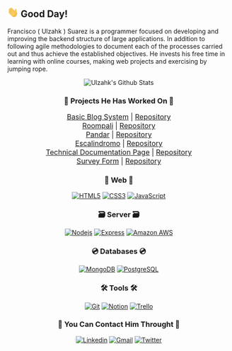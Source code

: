 ## <img src ="./assets/wave.gif" width = "25px"> Good Day!

Francisco ( Ulzahk ) Suarez is a programmer focused on developing and improving the backend structure of large applications. In addition to following agile methodologies to document each of the processes carried out and thus achieve the established objectives. He invests his free time in learning with online courses, making web projects and exercising by jumping rope. 

<div align="center">
  <img alt="Ulzahk's Github Stats" src="https://github-readme-stats.vercel.app/api?username=Ulzahk&show_icons=true&hide_border=true&title_color=ffa500&text_color=fff&icon_color=ffa500&bg_color=100,414141,000000&hide=contribs,issues" />
<p></p>

### 🚀 Projects He Has Worked On 🚀
<div style='font-size: 16px'>

  [Basic Blog System](https://frontend-blog-ulzahk.vercel.app/) | [Repository](https://github.com/Ulzahk/Backend-Blog)  
  [Roompali](https://frontend-roompali.vercel.app/) | [Repository](https://github.com/Cohort-4-Team-Ana-1/Backend-Roompali)  
  [Pandar](https://pandar.vercel.app/) | [Repository](https://gitlab.com/pandevs/backend-intellegent-tourism-system)  
  [Escalindromo](https://ulzahk.github.io/Escalindromo/) | [Repository](https://github.com/Ulzahk/Escalindromo)  
  [Technical Documentation Page](https://ulzahk.github.io/FCC-Technical-Documentation-Page/) | [Repository](https://github.com/Ulzahk/FCC-Technical-Documentation-Page)    
  [Survey Form](https://ulzahk.github.io/FCC-Survey-Form/) | [Repository](https://github.com/Ulzahk/FCC-Survey-Form)

</div>  

### 📲 Web 📲
[![HTML5](https://img.shields.io/badge/-HTML5-E34F26?style=socialt&logo=html5&logoColor=white)](https://www.w3.org/TR/html52/)
[![CSS3](https://img.shields.io/badge/-CSS3-1572B6?style=flat&logo=css3)](https://www.w3.org/TR/2001/WD-css3-roadmap-20010523/)
[![JavaScript](https://img.shields.io/badge/-JavaScript-black?style=flat&logo=javascript)](https://www.javascript.com/)

### 🗃 Server 🗃
[![Nodejs](https://img.shields.io/badge/-Node.js-F2F2F2?style=flat&logo=Node.js)](https://nodejs.org/)
[![Express](https://img.shields.io/badge/-Express-gray?style=flat)](https://expressjs.com/)
[![Amazon AWS](https://img.shields.io/badge/Amazon%20Web%20Services-232F3E?style=flat&logo=amazon-aws)](https://aws.amazon.com/)

### 💿 Databases 💿
[![MongoDB](https://img.shields.io/badge/-MongoDB-F2F2F2?style=flat&logo=mongodb)](https://www.mongodb.com/)
[![PostgreSQL](https://img.shields.io/badge/-PostgreSQL-336791?style=flat&logo=postgresql)](https://www.postgresql.org/)

### 🛠 Tools 🛠
[![Git](https://img.shields.io/badge/-Git-black?style=flat&logo=git)](https://git-scm.com/)
[![Notion](https://img.shields.io/badge/-Notion-F2F2F2?style=float&logo=notion&logoColor=black)](https://www.notion.so/)
[![Trello](https://img.shields.io/badge/-Trello-0080CB?style=flat&logo=trello)](https://trello.com/)

### 📝 You Can Contact Him Throught 📝
[![Linkedin](https://img.shields.io/badge/-Ulzahk-blue?style=flat&logo=Linkedin&logoColor=white)](https://www.linkedin.com/in/ulzahk)
[![Gmail](https://img.shields.io/badge/-ulzahk@gmail.com-F2F2F2?style=flat&logo=Gmail&logoColor=c14438)](mailto:ulzahk@gmail.com)
[![Twitter](https://img.shields.io/badge/-@Ulzahk-1DA1F2?style=flat&logo=Twitter&logoColor=white)](https://twitter.com/ulzahk)
</div>
